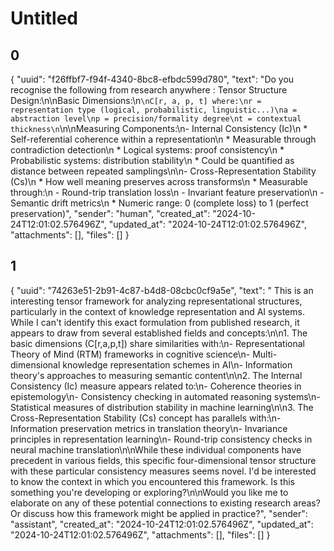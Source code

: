 # Untitled

## 0

{
  "uuid": "f26ffbf7-f94f-4340-8bc8-efbdc599d780",
  "text": "Do you recognise the following from research anywhere : Tensor Structure Design:\n\nBasic Dimensions:\n```\nC[r, a, p, t] where:\nr = representation type (logical, probabilistic, linguistic...)\na = abstraction level\np = precision/formality degree\nt = contextual thickness\n```\n\nMeasuring Components:\n- Internal Consistency (Ic)\n  * Self-referential coherence within a representation\n  * Measurable through contradiction detection\n  * Logical systems: proof consistency\n  * Probabilistic systems: distribution stability\n  * Could be quantified as distance between repeated samplings\n\n- Cross-Representation Stability (Cs)\n  * How well meaning preserves across transforms\n  * Measurable through:\n    - Round-trip translation loss\n    - Invariant feature preservation\n    - Semantic drift metrics\n  * Numeric range: 0 (complete loss) to 1 (perfect preservation)",
  "sender": "human",
  "created_at": "2024-10-24T12:01:02.576496Z",
  "updated_at": "2024-10-24T12:01:02.576496Z",
  "attachments": [],
  "files": []
}

## 1

{
  "uuid": "74263e51-2b91-4c87-b4d8-08cbc0cf9a5e",
  "text": " This is an interesting tensor framework for analyzing representational structures, particularly in the context of knowledge representation and AI systems. While I can't identify this exact formulation from published research, it appears to draw from several established fields and concepts:\n\n1. The basic dimensions (C[r,a,p,t]) share similarities with:\n- Representational Theory of Mind (RTM) frameworks in cognitive science\n- Multi-dimensional knowledge representation schemes in AI\n- Information theory's approaches to measuring semantic content\n\n2. The Internal Consistency (Ic) measure appears related to:\n- Coherence theories in epistemology\n- Consistency checking in automated reasoning systems\n- Statistical measures of distribution stability in machine learning\n\n3. The Cross-Representation Stability (Cs) concept has parallels with:\n- Information preservation metrics in translation theory\n- Invariance principles in representation learning\n- Round-trip consistency checks in neural machine translation\n\nWhile these individual components have precedent in various fields, this specific four-dimensional tensor structure with these particular consistency measures seems novel. I'd be interested to know the context in which you encountered this framework. Is this something you're developing or exploring?\n\nWould you like me to elaborate on any of these potential connections to existing research areas? Or discuss how this framework might be applied in practice?",
  "sender": "assistant",
  "created_at": "2024-10-24T12:01:02.576496Z",
  "updated_at": "2024-10-24T12:01:02.576496Z",
  "attachments": [],
  "files": []
}

